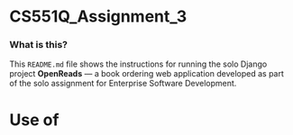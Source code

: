 <div class="rendered-markdown"><h1>CS551Q_Assignment_3</h1>
<h3>What is this?</h3>
<p>This <code>README.md</code> file shows the instructions for running the solo Django project <strong>OpenReads</strong> — a book ordering web application developed as part of the solo assignment for Enterprise Software Development.</p>
<h1>Use of <script> in Templates</h1>
<p>This project strictly follows the instruction that no <code>&lt;script&gt;</code> tags or JavaScript were used in any of the templates. All visualizations and interactivity, including charts for admin dashboards, were rendered using Python libraries such as <code>matplotlib</code> and <code>seaborn</code>.
<br  />All client-side functionality was achieved through Django templating and Python server logic. No JavaScript or front-end scripting was required or included.</p>
<h1>How to run (with PYTHONANYWHERE)</h1>
<p>Please visit this URL to access the deployed app:
<br  /><strong>https://Durga19.pythonanywhere.com</strong></p>
<p>We've prepared two accounts:
<br  />Ordinary Account → [username: <code>Durga</code>, password: <code>durga12345</code>] — (This is the user account credentials and it works for both <strong>Codio and PythonAnywhere</strong>)
<br  />Codio Admin Account → [username: <code>codio</code>, password: <code>assignment</code>] — (This is the admin credentials and it only works for <strong>Codio</strong>)
<br  />PythonAnywhere Admin Account → [username: <code>durga19</code>, password: <code>Codio@12</code>] — (This is the admin credentials and it only works for <strong>PythonAnywhere</strong>)
<br  />With the admin account, you can view admin dashboard statistics and manage books, users, and orders.</p>
<h1>How to run through codio (local version)</h1>
<p>Use these commands:</p>
<pre><code class="bash">cd openreads-django-solo
python3 -m venv .venv
source .venv/bin/activate
pip install -r requirements.txt
python3 manage.py runserver 0.0.0.0:8000
</code></pre>
<p>Finally, visit this URL:
<br  /><strong>https://your-codio-box-url:8000</strong></p>
<h1>Preparations in advance if you are going to edit the assignment files</h1>
<h3>Get python version 3.10.7</h3>
<p>When you open the Codio workspace, check your Python version:</p>
<pre><code class="bash">python --version
</code></pre>
<p>If it's <code>2.7.x</code>, install Python 3.10.7:</p>
<pre><code class="bash">pyenv install 3.10.7
</code></pre>
<p>If you get an error like <code>python-build: definition not found: 3.10.7</code>, then update pyenv:</p>
<pre><code class="bash">cd ~/.pyenv
git pull
</code></pre>
<p>Go back and install again:</p>
<pre><code class="bash">cd -
pyenv install 3.10.7
pyenv rehash
</code></pre>
<h3>Download files from GitHub repository</h3>
<p>This project is hosted on GitHub. Clone it using:</p>
<pre><code class="bash">git clone https://github.com/durga-0219/openreads-django-solo.git
</code></pre>
<p>Move into the folder and activate your environment.</p>
<h3>Get sqlite version 3.49.1</h3>
<p>To check:</p>
<pre><code class="bash">sqlite3 --version
</code></pre>
<p>If outdated, use the <code>sqlite-autoconf-3490100</code> folder (if provided) or manually upgrade SQLite:</p>
<pre><code class="bash">cd sqlite-autoconf-3490100
./configure --prefix=$HOME/sqlite
make
make install
</code></pre>
<p>Set your environment:</p>
<pre><code class="bash">export PATH="$HOME/sqlite/bin:$PATH"
export LD_LIBRARY_PATH="$HOME/sqlite/lib"
</code></pre>
<p>Verify the new version again:</p>
<pre><code class="bash">sqlite3 --version
</code></pre>
<h1>Usage of Templates</h1>
<p>All templates and their usage are listed here:</p>
<ul>
<li><code>404.html</code> and <code>500.html</code> – error control pages</li>
<li><code>book_list.html</code> – shows list of books with filters</li>
<li><code>book_detail.html</code> – shows full details about a book</li>
<li><code>login.html</code> – login page</li>
<li><code>register.html</code> – registration page</li>
<li><code>cart.html</code> – displays cart items and total price</li>
<li><code>order_success.html</code> – confirmation page after order</li>
<li><code>custom_admin_dashboard.html</code> – admin stats and filters with matplotlib</li>
<li><code>user_list.html</code> – shows all registered users to admin</li>
<li><code>order_list.html</code> – shows all orders to admin</li>
<li><code>admin_book_list.html</code> – shows all books to admin</li>
<li><code>add_book.html</code>, <code>update_book_price.html</code> – admin book management</li>
</ul>
<h1>Data sources</h1>
<p>The dataset used in this project comes from Kaggle:
<br  />📚 <a href="https://www.kaggle.com/datasets/ruchi798/bookcrossing-dataset">Book-Crossing Dataset by Ruchi Bhatia</a></p>
<p>From this dataset, the <code>BX_Books.csv</code> file was used as the primary source of book data.
<br  />✅ The dataset was <strong>cleaned and reduced</strong> to include only relevant fields such as:</p>
<ul>
<li>Book title</li>
<li>Author name</li>
<li>Year of publication</li>
<li>ISBN</li>
<li>Publisher</li>
<li>Price (randomly assigned for demonstration)</li>
</ul>
<p>👉 The final version used in the app was saved as openreads_books_5000.csv after cleaning and selecting 5000 meaningful book records for performance and quality.</p>
<h1>Cleaning the Dataset and Reasoning Behind Reducing our Dataset.</h1>
<h3>What was done</h3>
<ul>
<li>Removed duplicates and entries with missing titles or authors</li>
<li>Normalized year, and price fields</li>
<li>Cleaned inconsistent author and publisher names</li>
</ul>
<h3>Reasoning</h3>
<ul>
<li>To simplify querying and admin management</li>
<li>To ensure clean visualizations on dashboards</li>
<li>To make the dataset light and efficient for a solo Django project</li>
<li>To maintain a user-friendly browsing and ordering experience</li>
</ul>
<h1>Development</h1>
<ul>
<li>Implemented custom login, registration (<code>UserCreationForm</code>), and user role-based view protection</li>
<li>Built book browsing, detail views, cart management with quantity controls, and order placement (single &amp; bulk)</li>
<li>Developed a superuser-only admin dashboard with book/user/order stats, Seaborn/Matplotlib charts, CSV exports, and filtering by title/author/year</li>
<li>Designed and linked models: <code>Book</code>, <code>Author</code>, and <code>Order</code></li>
<li>Secured all views using <code>@login_required</code> and restricted admin tools to superusers</li>
</ul>
<h1>Implementation</h1>
<ul>
<li>Used Django QuerySets for dynamic filtering by title, author, and year</li>
<li>Displayed login, registration, and admin alerts using the messages framework</li>
<li>Collected static files via <code>collectstatic</code> for deployment</li>
<li>Deployed on PythonAnywhere with secure HTTPS and full CSRF protection</li>
</ul>
<h1>Deployment</h1>
<p>Deployed on PythonAnywhere using Django's WSGI setup, static file mapping, and HTTPS enforcement for CSRF protection.</p>
<h1>Summary</h1>
<p>OpenReads is a Django web application for browsing and ordering books using a cleaned open dataset. It includes authentication, admin dashboards, and dynamic features. The project meets all solo assignment requirements and is deployed on PythonAnywhere.</p>
<h1>The name in git-log</h1>
<p><code>durga-0219</code> is the GitHub username of the solo project author.</p>
</div>
